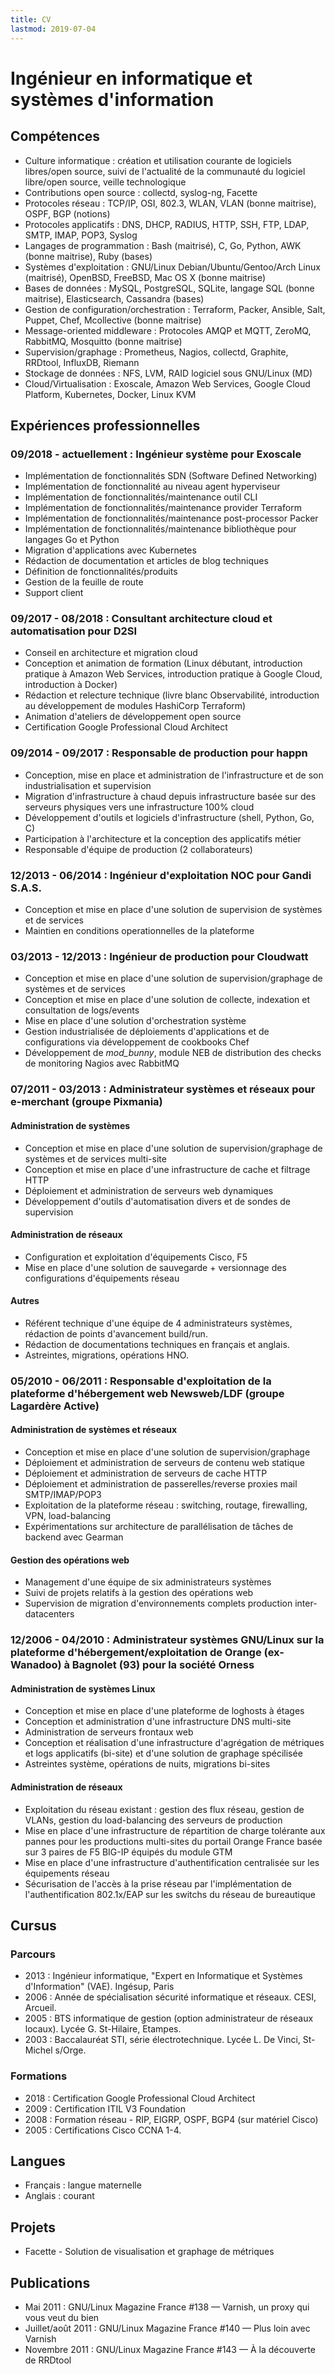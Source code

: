 ```yaml
---
title: CV
lastmod: 2019-07-04
---
```


# Ingénieur en informatique et systèmes d'information

## Compétences

* Culture informatique : création et utilisation courante de logiciels libres/open source, suivi de l'actualité de la communauté du logiciel libre/open source, veille technologique
* Contributions open source : collectd, syslog-ng, Facette
* Protocoles réseau : TCP/IP, OSI, 802.3, WLAN, VLAN (bonne maitrise), OSPF, BGP (notions)
* Protocoles applicatifs : DNS, DHCP, RADIUS, HTTP, SSH, FTP, LDAP, SMTP, IMAP, POP3, Syslog
* Langages de programmation : Bash (maitrisé), C, Go, Python, AWK (bonne maitrise), Ruby (bases)
* Systèmes d'exploitation : GNU/Linux Debian/Ubuntu/Gentoo/Arch Linux (maitrisé), OpenBSD, FreeBSD, Mac OS X (bonne maitrise)
* Bases de données : MySQL, PostgreSQL, SQLite, langage SQL (bonne maitrise), Elasticsearch, Cassandra (bases)
* Gestion de configuration/orchestration : Terraform, Packer, Ansible, Salt, Puppet, Chef, Mcollective (bonne maitrise)
* Message-oriented middleware : Protocoles AMQP et MQTT, ZeroMQ, RabbitMQ, Mosquitto (bonne maitrise)
* Supervision/graphage : Prometheus, Nagios, collectd, Graphite, RRDtool, InfluxDB, Riemann
* Stockage de données : NFS, LVM, RAID logiciel sous GNU/Linux (MD)
* Cloud/Virtualisation : Exoscale, Amazon Web Services, Google Cloud Platform, Kubernetes, Docker, Linux KVM

## Expériences professionnelles

### 09/2018 - actuellement : Ingénieur système pour Exoscale

* Implémentation de fonctionnalités SDN (Software Defined Networking)
* Implémentation de fonctionnalité au niveau agent hyperviseur
* Implémentation de fonctionnalités/maintenance outil CLI
* Implémentation de fonctionnalités/maintenance provider Terraform
* Implémentation de fonctionnalités/maintenance post-processor Packer
* Implémentation de fonctionnalités/maintenance bibliothèque pour langages Go et Python
* Migration d'applications avec Kubernetes
* Rédaction de documentation et articles de blog techniques
* Définition de fonctionnalités/produits
* Gestion de la feuille de route
* Support client

### 09/2017 - 08/2018 : Consultant architecture cloud et automatisation pour D2SI

* Conseil en architecture et migration cloud
* Conception et animation de formation (Linux débutant, introduction pratique à Amazon Web Services, introduction pratique à Google Cloud, introduction à Docker)
* Rédaction et relecture technique (livre blanc Observabilité, introduction au développement de modules HashiCorp Terraform)
* Animation d'ateliers de développement open source
* Certification Google Professional Cloud Architect

### 09/2014 - 09/2017 : Responsable de production pour happn

* Conception, mise en place et administration de l'infrastructure et de son industrialisation et supervision
* Migration d'infrastructure à chaud depuis infrastructure basée sur des serveurs physiques vers une infrastructure 100% cloud
* Développement d'outils et logiciels d'infrastructure (shell, Python, Go, C)
* Participation à l'architecture et la conception des applicatifs métier
* Responsable d'équipe de production (2 collaborateurs)

### 12/2013 - 06/2014 : Ingénieur d'exploitation NOC pour Gandi S.A.S.

* Conception et mise en place d'une solution de supervision de systèmes et de services
* Maintien en conditions operationnelles de la plateforme

### 03/2013 - 12/2013 : Ingénieur de production pour Cloudwatt

* Conception et mise en place d'une solution de supervision/graphage de systèmes et de services
* Conception et mise en place d'une solution de collecte, indexation et consultation de logs/events
* Mise en place d'une solution d'orchestration système
* Gestion industrialisée de déploiements d'applications et de configurations via développement de cookbooks Chef
* Développement de *mod_bunny*, module NEB de distribution des checks de monitoring Nagios avec RabbitMQ

### 07/2011 - 03/2013 : Administrateur systèmes et réseaux pour e-merchant (groupe Pixmania)

#### Administration de systèmes

* Conception et mise en place d'une solution de supervision/graphage de systèmes et de services multi-site
* Conception et mise en place d'une infrastructure de cache et filtrage HTTP
* Déploiement et administration de serveurs web dynamiques
* Développement d'outils d'automatisation divers et de sondes de supervision

#### Administration de réseaux

* Configuration et exploitation d'équipements Cisco, F5
* Mise en place d'une solution de sauvegarde + versionnage des configurations d'équipements réseau

#### Autres

* Référent technique d'une équipe de 4 administrateurs systèmes, rédaction de points d'avancement build/run.
* Rédaction de documentations techniques en français et anglais.
* Astreintes, migrations, opérations HNO.

### 05/2010 - 06/2011 : Responsable d'exploitation de la plateforme d'hébergement web Newsweb/LDF (groupe Lagardère Active)

#### Administration de systèmes et réseaux

* Conception et mise en place d'une solution de supervision/graphage
* Déploiement et administration de serveurs de contenu web statique
* Déploiement et administration de serveurs de cache HTTP
* Déploiement et administration de passerelles/reverse proxies mail SMTP/IMAP/POP3
* Exploitation de la plateforme réseau : switching, routage, firewalling, VPN, load-balancing
* Expérimentations sur architecture de parallélisation de tâches de backend avec Gearman

#### Gestion des opérations web

* Management d'une équipe de six administrateurs systèmes
* Suivi de projets relatifs à la gestion des opérations web
* Supervision de migration d'environnements complets production inter-datacenters

### 12/2006 - 04/2010 : Administrateur systèmes GNU/Linux sur la plateforme d'hébergement/exploitation de Orange (ex-Wanadoo) à Bagnolet (93) pour la société Orness

#### Administration de systèmes Linux

* Conception et mise en place d'une plateforme de loghosts à étages
* Conception et administration d'une infrastructure DNS multi-site
* Administration de serveurs frontaux web
* Conception et réalisation d'une infrastructure d'agrégation de métriques et logs applicatifs (bi-site) et d'une solution de graphage spécilisée
* Astreintes système, opérations de nuits, migrations bi-sites

#### Administration de réseaux

* Exploitation du réseau existant : gestion des flux réseau, gestion de VLANs, gestion du load-balancing des serveurs de production
* Mise en place d'une infrastructure de répartition de charge tolérante aux pannes pour les productions multi-sites du portail Orange France basée sur 3 paires de F5 BIG-IP équipés du module GTM
* Mise en place d'une infrastructure d'authentification centralisée sur les équipements réseau
* Sécurisation de l'accès à la prise réseau par l'implémentation de l'authentification 802.1x/EAP sur les switchs du réseau de bureautique

## Cursus

### Parcours

* 2013 : Ingénieur informatique, "Expert en Informatique et Systèmes d'Information" (VAE). Ingésup, Paris
* 2006 : Année de spécialisation sécurité informatique et réseaux. CESI, Arcueil.
* 2005 : BTS informatique de gestion (option administrateur de réseaux locaux). Lycée G. St-Hilaire, Etampes.
* 2003 : Baccalauréat STI, série électrotechnique. Lycée L. De Vinci, St-Michel s/Orge.

### Formations

* 2018 : Certification Google Professional Cloud Architect
* 2009 : Certification ITIL V3 Foundation
* 2008 : Formation réseau - RIP, EIGRP, OSPF, BGP4 (sur matériel Cisco)
* 2005 : Certifications Cisco CCNA 1-4.

## Langues

* Français : langue maternelle
* Anglais : courant

## Projets

* Facette - Solution de visualisation et graphage de métriques

## Publications

* Mai 2011 : GNU/Linux Magazine France #138 — Varnish, un proxy qui vous veut du bien
* Juillet/août 2011 : GNU/Linux Magazine France #140 — Plus loin avec Varnish
* Novembre 2011 : GNU/Linux Magazine France #143 — À la découverte de RRDtool
